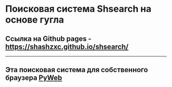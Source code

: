 # Поисковая система Shsearch на основе гугла
## Ссылка на Github pages - https://shashzxc.github.io/shsearch/
___
## Эта поисковая система для собственного браузера [PyWeb](https://github.com/shashzxc/PyWeb)
